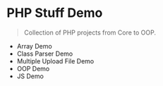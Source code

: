 # PHP Stuff Demo
>Collection of PHP projects from Core to OOP.

- Array Demo
- Class Parser Demo
- Multiple Upload File Demo
- OOP Demo
- JS Demo
